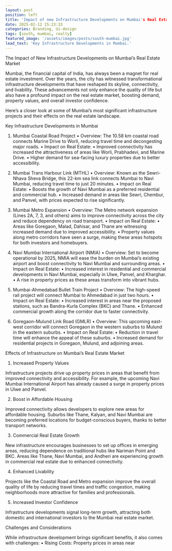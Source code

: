 ```yaml
---
layout: post
position: left
title: 'Impact of new Infrastructure Developments on Mumbai's Real Estate Market'
date: 2025-02-12 15:23:33
categories: Branding, Ui-design
tags: [south, mumbai, realty]
featured_image: '/assets/images/posts/south-mumbai.jpg'
lead_text: 'Key Infrastructure Developments in Mumbai.'
---
```


The Impact of New Infrastructure Developments on Mumbai’s Real Estate Market

Mumbai, the financial capital of India, has always been a magnet for real estate investment. Over the years, the city has witnessed transformational infrastructure developments that have reshaped its skyline, connectivity, and livability. These advancements not only enhance the quality of life but also have a profound impact on the real estate market, boosting demand, property values, and overall investor confidence.

Here’s a closer look at some of Mumbai’s most significant infrastructure projects and their effects on the real estate landscape.

Key Infrastructure Developments in Mumbai

1. Mumbai Coastal Road Project
   •   Overview: The 10.58 km coastal road connects Marine Drive to Worli, reducing travel time and decongesting major roads.
   •   Impact on Real Estate:
      •   Improved connectivity has increased the attractiveness of areas like Worli, Prabhadevi, and Marine Drive.
      •   Higher demand for sea-facing luxury properties due to better accessibility.

2. Mumbai Trans Harbour Link (MTHL)
   •   Overview: Known as the Sewri-Nhava Sheva Bridge, this 22-km sea link connects Mumbai to Navi Mumbai, reducing travel time to just 20 minutes.
   •   Impact on Real Estate:
      •   Boosts the growth of Navi Mumbai as a preferred residential and commercial hub.
      •   Increased demand in areas like Sewri, Chembur, and Panvel, with prices expected to rise significantly.

3. Mumbai Metro Expansion
   •   Overview: The Metro network expansion (Lines 2A, 7, 3, and others) aims to improve connectivity across the city and reduce dependency on road transport.
   •   Impact on Real Estate:
      •   Areas like Goregaon, Malad, Dahisar, and Thane are witnessing increased demand due to improved accessibility.
      •   Property values along metro corridors have seen a surge, making these areas hotspots for both investors and homebuyers.

4. Navi Mumbai International Airport (NMIA)
   •   Overview: Set to become operational by 2025, NMIA will ease the burden on Mumbai’s existing airport and boost connectivity to Navi Mumbai and surrounding areas.
   •   Impact on Real Estate:
      •   Increased interest in residential and commercial developments in Navi Mumbai, especially in Ulwe, Panvel, and Kharghar.
      •   A rise in property prices as these areas transform into vibrant hubs.

5. Mumbai-Ahmedabad Bullet Train Project
   •   Overview: The high-speed rail project will connect Mumbai to Ahmedabad in just two hours.
   •   Impact on Real Estate:
      •   Increased interest in areas near the proposed stations, such as Bandra-Kurla Complex (BKC) and Thane.
      •   Enhanced commercial growth along the corridor due to faster connectivity.

6. Goregaon-Mulund Link Road (GMLR)
   •   Overview: This upcoming east-west corridor will connect Goregaon in the western suburbs to Mulund in the eastern suburbs.
   •   Impact on Real Estate:
      •   Reduction in travel time will enhance the appeal of these suburbs.
      •   Increased demand for residential projects in Goregaon, Mulund, and adjoining areas.

Effects of Infrastructure on Mumbai’s Real Estate Market

1. Increased Property Values

Infrastructure projects drive up property prices in areas that benefit from improved connectivity and accessibility. For example, the upcoming Navi Mumbai International Airport has already caused a surge in property prices in Ulwe and Panvel.

2. Boost in Affordable Housing

Improved connectivity allows developers to explore new areas for affordable housing. Suburbs like Thane, Kalyan, and Navi Mumbai are becoming preferred locations for budget-conscious buyers, thanks to better transport networks.

3. Commercial Real Estate Growth

New infrastructure encourages businesses to set up offices in emerging areas, reducing dependence on traditional hubs like Nariman Point and BKC. Areas like Thane, Navi Mumbai, and Andheri are experiencing growth in commercial real estate due to enhanced connectivity.

4. Enhanced Livability

Projects like the Coastal Road and Metro expansion improve the overall quality of life by reducing travel times and traffic congestion, making neighborhoods more attractive for families and professionals.

5. Increased Investor Confidence

Infrastructure developments signal long-term growth, attracting both domestic and international investors to the Mumbai real estate market.

Challenges and Considerations

While infrastructure development brings significant benefits, it also comes with challenges:
   •   Rising Costs: Property prices in areas near


